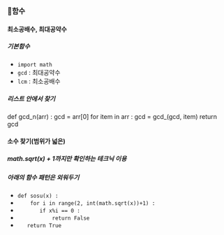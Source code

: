 ### 🔎함수
#### 최소공배수, 최대공약수
##### 기본함수
- `import math`
- `gcd` : 최대공약수
- `lcm` : 최소공배수

##### 리스트 안에서 찾기
def gcd_n(arr) : 
    gcd = arr[0]
    for item in arr :
        gcd = gcd_(gcd, item)
    return gcd
   

#### 소수 찾기(범위가 넓은)
##### math.sqrt(x) + 1까지만 확인하는 테크닉 이용
##### 아래의 함수 패턴은 외워두기
- `def sosu(x) :                               `
- `    for i in range(2, int(math.sqrt(x))+1) :`
- `        if x%i == 0 :                       `
- `            return False                    `
- `    return True                             `
